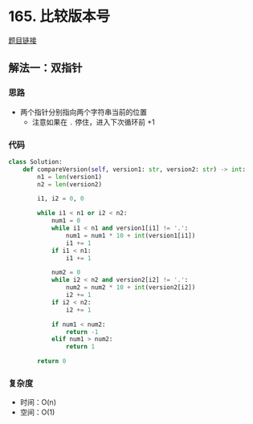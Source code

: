 # 165. 比较版本号

[题目链接](https://leetcode.cn/problems/compare-version-numbers/description/)

## 解法一：双指针

### 思路

- 两个指针分别指向两个字符串当前的位置
  - 注意如果在 `.` 停住，进入下次循环前 +1

### 代码

```py
class Solution:
    def compareVersion(self, version1: str, version2: str) -> int:
        n1 = len(version1)
        n2 = len(version2)

        i1, i2 = 0, 0

        while i1 < n1 or i2 < n2:
            num1 = 0
            while i1 < n1 and version1[i1] != '.':
                num1 = num1 * 10 + int(version1[i1])
                i1 += 1
            if i1 < n1:
                i1 += 1

            num2 = 0
            while i2 < n2 and version2[i2] != '.':
                num2 = num2 * 10 + int(version2[i2])
                i2 += 1
            if i2 < n2:
                i2 += 1

            if num1 < num2:
                return -1
            elif num1 > num2:
                return 1

        return 0
```

### 复杂度

- 时间：O(n)
- 空间：O(1)
